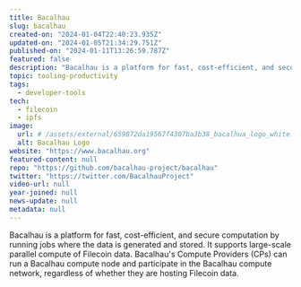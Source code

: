 ```yaml
---
title: Bacalhau
slug: bacalhau
created-on: "2024-01-04T22:40:23.935Z"
updated-on: "2024-01-05T21:34:29.751Z"
published-on: "2024-01-11T13:26:59.787Z"
featured: false
description: "Bacalhau is a platform for fast, cost-efficient, and secure computation by running jobs where the data is generated and stored."
topic: tooling-productivity
tags:
  - developer-tools
tech:
  - filecoin
  - ipfs
image:
  url: # /assets/external/659872da19567f4307ba3b38_bacalhua_logo_white.png
  alt: Bacalhau Logo
website: "https://www.bacalhau.org"
featured-content: null
repo: "https://github.com/bacalhau-project/bacalhau"
twitter: "https://twitter.com/BacalhauProject"
video-url: null
year-joined: null
news-update: null
metadata: null
---
```


Bacalhau is a platform for fast, cost-efficient, and secure computation by running jobs where the data is generated and stored. It supports large-scale parallel compute of Filecoin data. Bacalhau's Compute Providers (CPs) can run a Bacalhau compute node and participate in the Bacalhau compute network, regardless of whether they are hosting Filecoin data.

